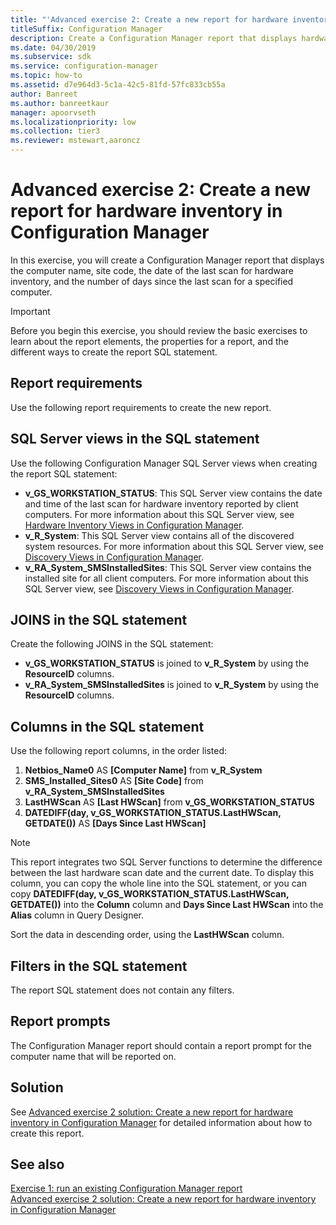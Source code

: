 ```yaml
---
title: "'Advanced exercise 2: Create a new report for hardware inventory'"
titleSuffix: Configuration Manager
description: Create a Configuration Manager report that displays hardware inventory information.
ms.date: 04/30/2019
ms.subservice: sdk
ms.service: configuration-manager
ms.topic: how-to
ms.assetid: d7e964d3-5c1a-42c5-81fd-57fc833cb55a
author: Banreet
ms.author: banreetkaur
manager: apoorvseth
ms.localizationpriority: low
ms.collection: tier3
ms.reviewer: mstewart,aaroncz 
---
```


# Advanced exercise 2: Create a new report for hardware inventory in Configuration Manager

In this exercise, you will create a Configuration Manager report that displays the computer name, site code, the date of the last scan for hardware inventory, and the number of days since the last scan for a specified computer.

> [!IMPORTANT]
> Before you begin this exercise, you should review the basic exercises to learn about the report elements, the properties for a report, and the different ways to create the report SQL statement.

## Report requirements

Use the following report requirements to create the new report.

## SQL Server views in the SQL statement

Use the following Configuration Manager SQL Server views when creating the report SQL statement:

- **v_GS_WORKSTATION_STATUS**: This SQL Server view contains the date and time of the last scan for hardware inventory reported by client computers. For more information about this SQL Server view, see [Hardware Inventory Views in Configuration Manager](hardware-inventory-views-configuration-manager.md).
- **v_R_System**: This SQL Server view contains all of the discovered system resources. For more information about this SQL Server view, see [Discovery Views in Configuration Manager](discovery-views-configuration-manager.md).
- **v_RA_System_SMSInstalledSites**: This SQL Server view contains the installed site for all client computers. For more information about this SQL Server view, see [Discovery Views in Configuration Manager](discovery-views-configuration-manager.md).

## JOINS in the SQL statement

Create the following JOINS in the SQL statement:

- **v_GS_WORKSTATION_STATUS** is joined to **v_R_System** by using the **ResourceID** columns.
- **v_RA_System_SMSInstalledSites** is joined to **v_R_System** by using the **ResourceID** columns.

## Columns in the SQL statement

Use the following report columns, in the order listed:

1.  **Netbios_Name0** AS **[Computer Name]** from **v_R_System**
1.  **SMS_Installed_Sites0** AS **[Site Code]** from **v_RA_System_SMSInstalledSites**
1.  **LastHWScan** AS **[Last HWScan]** from **v_GS_WORKSTATION_STATUS**
1.  **DATEDIFF(day, v_GS_WORKSTATION_STATUS.LastHWScan, GETDATE())** AS **[Days Since Last HWScan]**

> [!NOTE]
> This report integrates two SQL Server functions to determine the difference between the last hardware scan date and the current date. To display this column, you can copy the whole line into the SQL statement, or you can copy **DATEDIFF(day, v_GS_WORKSTATION_STATUS.LastHWScan, GETDATE())** into the **Column** column and **Days Since Last HWScan** into the **Alias** column in Query Designer.

Sort the data in descending order, using the **LastHWScan** column.

## Filters in the SQL statement

The report SQL statement does not contain any filters.

## Report prompts

The Configuration Manager report should contain a report prompt for the computer name that will be reported on.

## Solution

See [Advanced exercise 2 solution: Create a new report for hardware inventory in Configuration Manager](advanced-exercise-2-solution-create-new-report-hardware-inventory-configuration-manager.md) for detailed information about how to create this report.

## See also

[Exercise 1: run an existing Configuration Manager report](exercise-1-run-existing-configuration-manager-report.md)  
[Advanced exercise 2 solution: Create a new report for hardware inventory in Configuration Manager](advanced-exercise-2-solution-create-new-report-hardware-inventory-configuration-manager.md)
